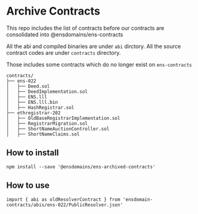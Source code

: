 # Archive Contracts

This repo includes the list of contracts before our contracts are consolidated into @ensdomains/ens-contracts

All the abi and compiled binaries are under `abi` dirctory.
All the source contract codes are under `contracts` directory.

Those includes some contracts which do no longer exist on `ens-contracts`

```
contracts/
├── ens-022
│   ├── Deed.sol
│   ├── DeedImplementation.sol
│   ├── ENS.lll
│   ├── ENS.lll.bin
│   ├── HashRegistrar.sol
├── ethregistrar-202
│   ├── OldBaseRegistrarImplementation.sol
│   ├── RegistrarMigration.sol
│   ├── ShortNameAuctionController.sol
│   ├── ShortNameClaims.sol

```

## How to install

```
npm install --save '@ensdomains/ens-archived-contracts'

```

## How to use

```
import { abi as oldResolverContract } from 'ensdomain-contracts/abis/ens-022/PublicResolver.json'
```

